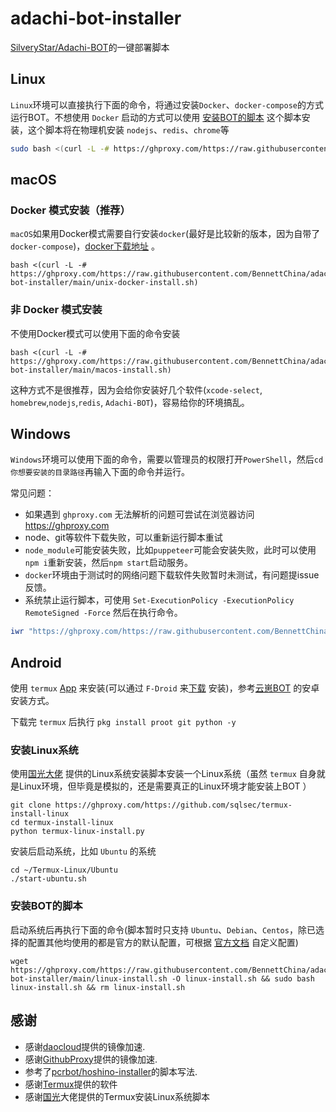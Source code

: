 # adachi-bot-installer

[SilveryStar/Adachi-BOT](https://github.com/SilveryStar/Adachi-BOT)的一键部署脚本

## Linux

`Linux`环境可以直接执行下面的命令，将通过安装`Docker`、`docker-compose`的方式运行BOT。不想使用 `Docker` 启动的方式可以使用 [安装BOT的脚本](#安装BOT的脚本)
这个脚本安装，这个脚本将在物理机安装 `nodejs`、`redis`、`chrome`等

```sh
sudo bash <(curl -L -# https://ghproxy.com/https://raw.githubusercontent.com/BennettChina/adachi-bot-installer/main/unix-docker-install.sh)
```

## macOS

### Docker 模式安装（推荐）

`macOS`如果用Docker模式需要自行安装`docker`(最好是比较新的版本，因为自带了`docker-compose`)，[docker下载地址](https://www.docker.com/get-started) 。

```shell
bash <(curl -L -# https://ghproxy.com/https://raw.githubusercontent.com/BennettChina/adachi-bot-installer/main/unix-docker-install.sh)
```

### 非 Docker 模式安装

不使用Docker模式可以使用下面的命令安装

```shell
bash <(curl -L -# https://ghproxy.com/https://raw.githubusercontent.com/BennettChina/adachi-bot-installer/main/macos-install.sh)
```

这种方式不是很推荐，因为会给你安装好几个软件(`xcode-select`, `homebrew`,`nodejs`,`redis`, `Adachi-BOT`)，容易给你的环境搞乱。

## Windows

`Windows`环境可以使用下面的命令，需要以管理员的权限打开`PowerShell`，然后`cd 你想要安装的目录路径`再输入下面的命令并运行。

常见问题：

- 如果遇到 `ghproxy.com` 无法解析的问题可尝试在浏览器访问 https://ghproxy.com
- node、git等软件下载失败，可以重新运行脚本重试
- `node_module`可能安装失败，比如`puppeteer`可能会安装失败，此时可以使用`npm i`重新安装，然后`npm start`启动服务。
- `docker`环境由于测试时的网络问题下载软件失败暂时未测试，有问题提issue反馈。
- 系统禁止运行脚本，可使用 `Set-ExecutionPolicy -ExecutionPolicy RemoteSigned -Force` 然后在执行命令。

```powershell
iwr "https://ghproxy.com/https://raw.githubusercontent.com/BennettChina/adachi-bot-installer/main/win-install.ps1" -O .\adachi_bot_install.ps1; .\adachi_bot_install.ps1; rm .\adachi_bot_install.ps1
```

## Android

使用 `termux` [App](https://github.com/termux/termux-app) 来安装(可以通过 `F-Droid`
来[下载](https://f-droid.org/en/packages/com.termux/) 安装)，参考[云崽BOT](https://github.com/Le-niao/Yunzai-Bot) 的安卓安装方式。

下载完 `termux` 后执行 `pkg install proot git python -y`

### 安装Linux系统

使用[国光大佬](https://github.com/sqlsec/termux-install-linux) 提供的Linux系统安装脚本安装一个Linux系统（虽然 `termux`
自身就是Linux环境，但毕竟是模拟的，还是需要真正的Linux环境才能安装上BOT ）

```shell
git clone https://ghproxy.com/https://github.com/sqlsec/termux-install-linux
cd termux-install-linux
python termux-linux-install.py
```

安装后启动系统，比如 `Ubuntu` 的系统

```shell
cd ~/Termux-Linux/Ubuntu
./start-ubuntu.sh
```

### 安装BOT的脚本

启动系统后再执行下面的命令(脚本暂时只支持 `Ubuntu`、`Debian`、`Centos`，除已选择的配置其他均使用的都是官方的默认配置，可根据 [官方文档](https://docs.adachi.top/config/)
自定义配置)

```shell
wget https://ghproxy.com/https://raw.githubusercontent.com/BennettChina/adachi-bot-installer/main/linux-install.sh -O linux-install.sh && sudo bash linux-install.sh && rm linux-install.sh
```

## 感谢

- 感谢[daocloud](https://get.daocloud.io/#install-compose)提供的镜像加速.
- 感谢[GithubProxy](https://ghproxy.com/)提供的镜像加速.
- 参考了[pcrbot/hoshino-installer](https://github.com/pcrbot/hoshino-installer)的脚本写法.
- 感谢[Termux](https://github.com/termux/termux-app)提供的软件
- 感谢[国光](https://github.com/sqlsec/termux-install-linux)大佬提供的Termux安装Linux系统脚本
